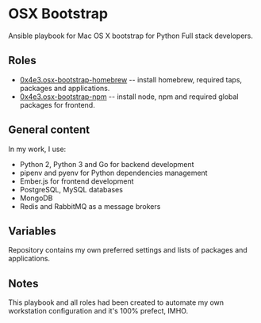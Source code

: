 # OSX Bootstrap

Ansible playbook for Mac OS X bootstrap for Python Full stack developers.

## Roles

* [0x4e3.osx-bootstrap-homebrew](https://galaxy.ansible.com/0x4e3/osx-bootstrap-homebrew/) -- install homebrew, required taps, packages and applications.
* [0x4e3.osx-bootstrap-npm](https://galaxy.ansible.com/0x4e3/osx-bootstrap-npm/) -- install node, npm and required global packages for frontend.

## General content

In my work, I use:
* Python 2, Python 3 and Go for backend development
* pipenv and pyenv for Python dependencies management
* Ember.js for frontend development
* PostgreSQL, MySQL databases
* MongoDB
* Redis and RabbitMQ as a message brokers

## Variables

Repository contains my own preferred settings and lists of packages and applications.

## Notes

This playbook and all roles had been created to automate my own workstation configuration and it's 100% prefect, IMHO.
